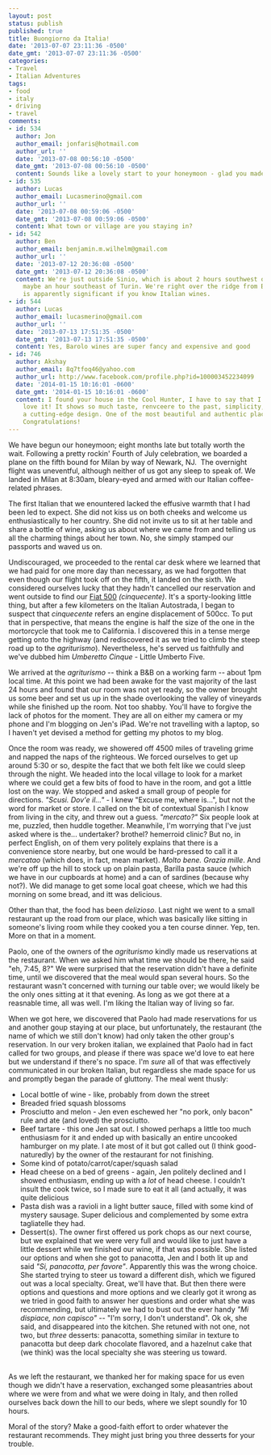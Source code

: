 ```yaml
---
layout: post
status: publish
published: true
title: Buongiorno da Italia!
date: '2013-07-07 23:11:36 -0500'
date_gmt: '2013-07-07 23:11:36 -0500'
categories:
- Travel
- Italian Adventures
tags:
- food
- italy
- driving
- travel
comments:
- id: 534
  author: Jon
  author_email: jonfaris@hotmail.com
  author_url: ''
  date: '2013-07-08 00:56:10 -0500'
  date_gmt: '2013-07-08 00:56:10 -0500'
  content: Sounds like a lovely start to your honeymoon - glad you made it there safely.  Enjoy!
- id: 535
  author: Lucas
  author_email: Lucasmerino@gmail.com
  author_url: ''
  date: '2013-07-08 00:59:06 -0500'
  date_gmt: '2013-07-08 00:59:06 -0500'
  content: What town or village are you staying in?
- id: 542
  author: Ben
  author_email: benjamin.m.wilhelm@gmail.com
  author_url: ''
  date: '2013-07-12 20:36:08 -0500'
  date_gmt: '2013-07-12 20:36:08 -0500'
  content: We're just outside Sinio, which is about 2 hours southwest of Milan, and
    maybe an hour southeast of Turin. We're right over the ridge from Barolo, which
    is apparently significant if you know Italian wines.
- id: 544
  author: Lucas
  author_email: lucasmerino@gmail.com
  author_url: ''
  date: '2013-07-13 17:51:35 -0500'
  date_gmt: '2013-07-13 17:51:35 -0500'
  content: Yes, Barolo wines are super fancy and expensive and good
- id: 746
  author: Akshay
  author_email: 8q7tfoq46@yahoo.com
  author_url: http://www.facebook.com/profile.php?id=100003452234099
  date: '2014-01-15 10:16:01 -0600'
  date_gmt: '2014-01-15 10:16:01 -0600'
  content: I found your house in the Cool Hunter, I have to say that I absolutely
    love it! It shows so much taste, renvceere to the past, simplicity, harmony and
    a cutting-edge design. One of the most beautiful and authentic places I've seen!
    Congratulations!
---
```


We have begun our honeymoon; eight months late but totally worth the wait. Following a pretty rockin' Fourth of July celebration, we boarded a plane on the fifth bound for Milan by way of Newark, NJ. &nbsp;The overnight flight was uneventful, although neither of us got any sleep to speak of. We landed in Milan at 8:30am, bleary-eyed and armed with our Italian coffee-related phrases.


The first Italian that we enountered lacked the effusive warmth that I had been led to expect. She did not kiss us on both cheeks and welcome us enthusiastically to her country. She did not invite us to sit at her table and share a bottle of wine, asking us about where we came from and telling us all the charming things about her town. No, she simply stamped our passports and waved us on.


Undiscouraged, we proceeded to the rental car desk where we learned that we had paid for one more day than necessary, as we had forgotten that even though our flight took off on the fifth, it landed on the sixth. We considered ourselves lucky that they hadn't cancelled our reservation and went outside to find our <a href='http://www.google.it/search?q=fiat+500+image' target='blank'>Fiat 500</a> <em>(cinquecente)</em>. It's a sporty-looking little thing, but after a few kilometers on the Italian Autostrada, I began to suspect that <em>cinquecente</em> refers an engine displacement of 500cc. To put that in perspective, that means the engine is half the size of the one in the mortorcycle that took me to California. I discovered this in a tense merge getting onto the highway (and rediscovered it as we tried to climb the steep road up to the <em>agriturismo</em>).  Nevertheless, he's served us faithfully and we've dubbed him <em>Umberetto Cinque</em> - Little Umberto Five.


We arrived at the <em>agriturismo</em> -- think a B&amp;B on a working farm -- about 1pm local time. At this point we had been awake for the vast majority of the last 24 hours and found that our room was not yet ready, so the owner brought us some beer and set us up in the shade overlooking the valley of vineyards while she finished up the room. Not too shabby. You'll have to forgive the lack of photos for the moment. They are all on either my camera or my phone and I'm blogging on Jen's iPad. We're not travelling with a laptop, so I haven't yet devised a method for getting my photos to my blog.


Once the room was ready, we showered off 4500 miles of traveling grime and napped the naps of the righteous. We forced ourselves to get up around 5:30 or so, despite the fact that we both felt like we could sleep through the night. We headed into the local village to look for a market where we could get a few bits of food to have in the room, and got a little lost on the way.  We stopped and asked a small group of people for directions.  <em>"Scusi. Dov'e il..."</em> - I knew "Excuse me, where is...", but not the word for market or store.  I called on the bit of contextual Spanish I know from living in the city, and threw out a guess. <em>"mercato?"</em>  Six people look at me, puzzled, then huddle together. Meanwhile, I'm worrying that I've just asked where is the... undertaker? brothel? hemerroid clinic? But no, in perfect English, on of them very politely explains that there is a convenience store nearby, but one would be hard-pressed to call it a <em>mercatao</em> (which does, in fact, mean market). <em>Molto bene. Grazia mille</em>. And we're off up the hill to stock up on plain pasta, Barilla pasta sauce (which we have in our cupboards at home) and a can of sardines (because why not?). We did manage to get some local goat cheese, which we had this morning on some bread, and itt was delicious.


Other than that, the food has been <em>delizioso</em>. Last night we went to a small restaurant up the road from our place, which was basically like sitting in someone's living room while they cooked you a ten course dinner.  Yep, ten. More on that in a moment.


Paolo, one of the owners of the <em>agriturismo</em> kindly made us reservations at the restaurant. When we asked him what time we should be there, he said "eh, 7:45, 8?" We were surprised that the reservation didn't have a definite time, until we discovered that the meal would span several hours. So the restaurant wasn't concerned with turning our table over; we would likely be the only ones sitting at it that evening. As long as we got there at a reasnable time, all was well.  I'm liking the Italian way of living so far.


When we got here, we discovered that Paolo had made reservations for us and another goup staying at our place, but unfortunately, the restaurant (the name of which we still don't know) had only taken the other group's reservation. In our very broken italian, we explained that Paolo had in fact called for two groups, and please if there was space we'd love to eat here but we understand if there's no space. I'm <em>sure</em> all of that was effectively communicated in our broken Italian, but regardless she made space for us and promptly began the parade of gluttony. The meal went thusly:

<ul>
<li>Local bottle of wine - like, probably from down the street</li>
<li>Breaded fried squash blossoms</li>
<li>Prosciutto and melon - Jen even eschewed her "no pork, only bacon" rule and ate (and loved) the prosciutto.</li>
<li>Beef tartare - this one Jen sat out. I showed perhaps a little too much enthusiasm for it and ended up with basically an entire uncooked hamburger on my plate. I ate most of it but got called out (I think good-naturedly) by the owner of the restaurant for not finishing.</li>
<li>Some kind of potato/carrot/caper/squash salad</li>
<li>Head cheese on a bed of greens - again, Jen politely declined and I showed enthusiasm, ending up with a <em>lot</em> of head cheese. I couldn't insult the cook twice, so I made sure to eat it all (and actually, it was quite delicious</li>
<li>Pasta dish was a ravioli in a light butter sauce, filled with some kind of mystery sausage. Super delicious and complemented by some extra tagliatelle they had.</li>
<li>Dessert(s). The owner first offered us pork chops as our next course, but we explained that we were very full and would like to just have a little dessert while we finished our wine, if that was possible. She listed our options and when she got to panacotta, Jen and I both lit up and said <em>"Si, panacotta, per favore"</em>. Apparently this was the wrong choice. She started trying to steer us toward a different dish, which we figured out was a local specialty.  Great, we'll have that. But then there were options and questions and more options and we clearly got it wrong as we tried in good faith to answer her questions and order what she was recommending, but ultimately we had to bust out the ever handy <em>"Mi dispiace, non capisco"</em> -- "I'm sorry, I don't understand". Ok ok, she said, and disappeared into the kitchen.  She retuned with not one, not two, but <em>three</em> desserts: panacotta, something similar in texture to panacotta but deep dark chocolate flavored, and a hazelnut cake that  (we think) was the local specialty she was steering us toward.</li><br />
</ul>


As we left the restaurant, we thanked her for making space for us even though we didn't have a reservation, exchanged some pleasantries about where we were from and what we were doing in Italy, and then rolled ourselves back down the hill to our beds, where we slept soundly for 10 hours.  


Moral of the story? Make a good-faith effort to order whatever the restaurant recommends. They might just bring you three desserts for your trouble.

